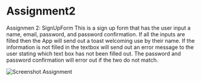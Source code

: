 # Assignment2
Assignmen 2: SignUpForm
This is a sign up form that has the user input a name, email, password, and password confirmation. If all the inputs are filled then the App will send out a toast welcoming 
use by their name. If the information is not filled in the textbox will send out an error message to the user stating which text box has not been filled out. The password 
and password confirmation will error out if the two do not match.

![Screenshot Assignment](https://user-images.githubusercontent.com/55922609/134360549-4470dc9f-8393-4812-ac1a-8983ff5ab138.PNG)
